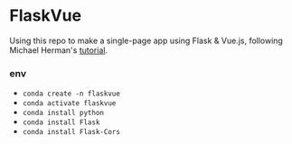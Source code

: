 # FlaskVue

Using this repo to make a single-page app using Flask & Vue.js, following Michael Herman's [tutorial](https://testdriven.io/blog/developing-a-single-page-app-with-flask-and-vuejs/).

### env

- `conda create -n flaskvue`
- `conda activate flaskvue`
- `conda install python`
- `conda install Flask`
- `conda install Flask-Cors`